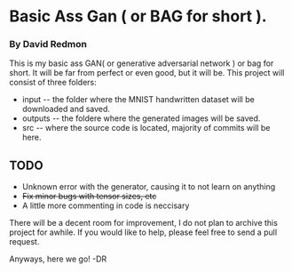 # Basic Ass Gan ( or BAG for short ).
### By David Redmon

This is my basic ass GAN( or generative adversarial network ) or bag for short. It will be far from
perfect or even good, but it will be. 
This project will consist of three folders: 
 - input -- the folder where the MNIST handwritten dataset will be downloaded and saved.
 - outputs -- the foldere where the generated images will be saved.
 - src -- where the source code is located, majority of commits will be here.

## TODO
 - Unknown error with the generator, causing it to not learn on anything
 - ~~Fix minor bugs with tensor sizes, etc~~
 - A little more commenting in code is neccisary

There will be a decent room for improvement, I do not plan to archive this project for awhile.
If you would like to help, please feel free to send a pull request.

Anyways, here we go!
-DR
